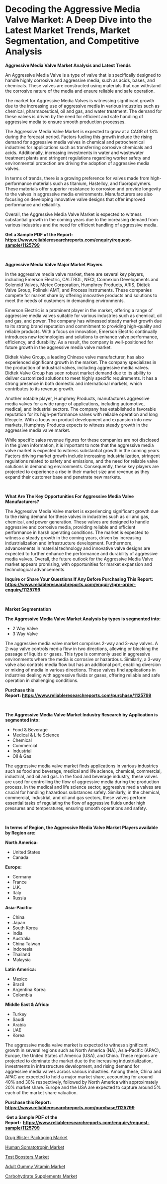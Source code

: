 <p><h1>Decoding the Aggressive Media Valve Market: A Deep Dive into the Latest Market Trends, Market Segmentation, and Competitive Analysis</h1></p><p><strong>Aggressive Media Valve Market Analysis and Latest Trends</strong></p>
<p><p>An Aggressive Media Valve is a type of valve that is specifically designed to handle highly corrosive and aggressive media, such as acids, bases, and chemicals. These valves are constructed using materials that can withstand the corrosive nature of the media and ensure reliable and safe operation.</p><p>The market for Aggressive Media Valves is witnessing significant growth due to the increasing use of aggressive media in various industries such as chemical, pharmaceutical, oil and gas, and water treatment. The demand for these valves is driven by the need for efficient and safe handling of aggressive media to ensure smooth production processes.</p><p>The Aggressive Media Valve Market is expected to grow at a CAGR of 13% during the forecast period. Factors fueling this growth include the rising demand for aggressive media valves in chemical and petrochemical industries for applications such as transferring corrosive chemicals and acids. Additionally, increasing investments in water and wastewater treatment plants and stringent regulations regarding worker safety and environmental protection are driving the adoption of aggressive media valves.</p><p>In terms of trends, there is a growing preference for valves made from high-performance materials such as titanium, Hastelloy, and fluoropolymers. These materials offer superior resistance to corrosion and provide longevity to the valves in aggressive media environments. Manufacturers are also focusing on developing innovative valve designs that offer improved performance and reliability.</p><p>Overall, the Aggressive Media Valve Market is expected to witness substantial growth in the coming years due to the increasing demand from various industries and the need for efficient handling of aggressive media.</p></p>
<p><strong>Get a Sample PDF of the Report:&nbsp; <a href="https://www.reliableresearchreports.com/enquiry/request-sample/1125799">https://www.reliableresearchreports.com/enquiry/request-sample/1125799</a></strong></p>
<p>&nbsp;</p>
<p><strong>Aggressive Media Valve Major Market Players</strong></p>
<p><p>In the aggressive media valve market, there are several key players, including Emerson Electric, CALTROL, NECI, Connexion Developments and Solenoid Valves, Metex Corporation, Humphrey Products, ARIS, Didtek Valve Group, Polinski AMT, and Process Instruments. These companies compete for market share by offering innovative products and solutions to meet the needs of customers in demanding environments.</p><p>Emerson Electric is a prominent player in the market, offering a range of aggressive media valves suitable for various industries such as chemical, oil and gas, and power. The company has witnessed steady market growth due to its strong brand reputation and commitment to providing high-quality and reliable products. With a focus on innovation, Emerson Electric continually introduces new technologies and solutions to enhance valve performance, efficiency, and durability. As a result, the company is well-positioned for future growth in the aggressive media valve market.</p><p>Didtek Valve Group, a leading Chinese valve manufacturer, has also experienced significant growth in the market. The company specializes in the production of industrial valves, including aggressive media valves. Didtek Valve Group has seen robust market demand due to its ability to deliver customized solutions to meet highly specific requirements. It has a strong presence in both domestic and international markets, which contributes to its revenue growth.</p><p>Another notable player, Humphrey Products, manufactures aggressive media valves for a wide range of applications, including automotive, medical, and industrial sectors. The company has established a favorable reputation for its high-performance valves with reliable operation and long lifecycle. With a focus on product development and expansion into new markets, Humphrey Products expects to witness steady growth in the aggressive media valve market.</p><p>While specific sales revenue figures for these companies are not disclosed in the given information, it is important to note that the aggressive media valve market is expected to witness substantial growth in the coming years. Factors driving market growth include increasing industrialization, stringent regulations related to safety and emissions, and the need for reliable valve solutions in demanding environments. Consequently, these key players are projected to experience a rise in their market size and revenue as they expand their customer base and penetrate new markets.</p></p>
<p>&nbsp;</p>
<p><strong>What Are The Key Opportunities For Aggressive Media Valve Manufacturers?</strong></p>
<p><p>The Aggressive Media Valve market is experiencing significant growth due to the rising demand for these valves in industries such as oil and gas, chemical, and power generation. These valves are designed to handle aggressive and corrosive media, providing reliable and efficient performance in harsh operating conditions. The market is expected to witness a steady growth in the coming years, driven by increasing industrialization and infrastructure development. Furthermore, advancements in material technology and innovative valve designs are expected to further enhance the performance and durability of aggressive media valves. Overall, the future outlook for the Aggressive Media Valve market appears promising, with opportunities for market expansion and technological advancements.</p></p>
<p><strong>Inquire or Share Your Questions If Any Before Purchasing This Report: <a href="https://www.reliableresearchreports.com/enquiry/pre-order-enquiry/1125799">https://www.reliableresearchreports.com/enquiry/pre-order-enquiry/1125799</a></strong></p>
<p>&nbsp;</p>
<p><strong>Market Segmentation</strong></p>
<p><strong>The Aggressive Media Valve Market Analysis by types is segmented into:</strong></p>
<p><ul><li>2 Way Valve</li><li>3 Way Valve</li></ul></p>
<p><p>The aggressive media valve market comprises 2-way and 3-way valves. A 2-way valve controls media flow in two directions, allowing or blocking the passage of liquids or gases. This type is commonly used in aggressive environments where the media is corrosive or hazardous. Similarly, a 3-way valve also controls media flow but has an additional port, enabling diversion or mixing of media in various directions. These valves find applications in industries dealing with aggressive fluids or gases, offering reliable and safe operation in challenging conditions.</p></p>
<p><strong>Purchase this Report:&nbsp;<a href="https://www.reliableresearchreports.com/purchase/1125799">https://www.reliableresearchreports.com/purchase/1125799</a></strong></p>
<p>&nbsp;</p>
<p><strong>The Aggressive Media Valve Market Industry Research by Application is segmented into:</strong></p>
<p><ul><li>Food & Beverage</li><li>Medical & Life Science</li><li>Chemical</li><li>Commercial</li><li>Industrial</li><li>Oil & Gas</li></ul></p>
<p><p>The aggressive media valve market finds applications in various industries such as food and beverage, medical and life science, chemical, commercial, industrial, and oil and gas. In the food and beverage industry, these valves are used for controlling the flow of aggressive media during the production process. In the medical and life science sector, aggressive media valves are crucial for handling hazardous substances safely. Similarly, in the chemical, commercial, industrial, and oil and gas sectors, these valves perform essential tasks of regulating the flow of aggressive fluids under high pressures and temperatures, ensuring smooth operations and safety.</p></p>
<p>&nbsp;</p>
<p><strong>In terms of Region, the Aggressive Media Valve Market Players available by Region are:</strong></p>
<p>
    <p> <strong> North America: </strong>
        <ul>
            <li>United States</li>
            <li>Canada</li>
        </ul>
        </p> 
    <p> <strong> Europe: </strong>
        <ul>
            <li>Germany</li>
            <li>France</li>
            <li>U.K.</li>
            <li>Italy</li>
            <li>Russia</li>
        </ul>
        </p> 
    <p> <strong> Asia-Pacific: </strong>
        <ul>
            <li>China</li>
            <li>Japan</li>
            <li>South Korea</li>
            <li>India</li>
            <li>Australia</li>
            <li>China Taiwan</li>
            <li>Indonesia</li>
            <li>Thailand</li>
            <li>Malaysia</li>
        </ul>
        </p> 
    <p> <strong> Latin America: </strong>
        <ul>
            <li>Mexico</li>
            <li>Brazil</li>
            <li>Argentina Korea</li>
            <li>Colombia</li>
        </ul>
        </p> 
    <p> <strong> Middle East & Africa: </strong>
        <ul>
            <li>Turkey</li>
            <li>Saudi</li>
            <li>Arabia</li>
            <li>UAE</li>
            <li>Korea</li>
        </ul>
    </p>
    </p>
<p><p>The aggressive media valve market is expected to witness significant growth in several regions such as North America (NA), Asia-Pacific (APAC), Europe, the United States of America (USA), and China. These regions are projected to dominate the market due to the increasing industrialization, investments in infrastructure development, and rising demand for aggressive media valves across various industries. Among these, China and APAC are expected to hold a major market share, accounting for around 40% and 30% respectively, followed by North America with approximately 20% market share. Europe and the USA are expected to capture around 5% each of the market share valuation.</p></p>
<p><strong>Purchase this Report: <a href="https://www.reliableresearchreports.com/purchase/1125799">https://www.reliableresearchreports.com/purchase/1125799</a></strong></p>
<p>&nbsp;<strong>Get a Sample PDF of the Report:&nbsp;&nbsp;<a href="https://www.reliableresearchreports.com/enquiry/request-sample/1125799">https://www.reliableresearchreports.com/enquiry/request-sample/1125799</a></strong></p>
<p><strong></strong></p>
<p><p><a href="https://medium.com/@yvettelesch/drug-blister-packaging-market-size-cagr-trends-2024-2030-a27c07c8ac1b">Drug Blister Packaging Market</a></p><p><a href="https://medium.com/@yvettelesch/human-somatotropin-market-outlook-industry-overview-and-forecast-2023-to-2030-ff098603e006">Human Somatotropin Market</a></p><p><a href="https://medium.com/@yvettelesch/test-boosters-market-research-report-its-history-and-forecast-2023-to-2030-ae54f41d018b">Test Boosters Market</a></p><p><a href="https://medium.com/@yvettelesch/adult-gummy-vitamin-market-insight-market-trends-growth-forecasted-from-2023-to-2030-fb2671c3b497">Adult Gummy Vitamin Market</a></p><p><a href="https://medium.com/@yvettelesch/carbohydrate-supplements-market-the-key-to-successful-business-strategy-forecast-till-2030-121bb3e1685a">Carbohydrate Supplements Market</a></p></p>